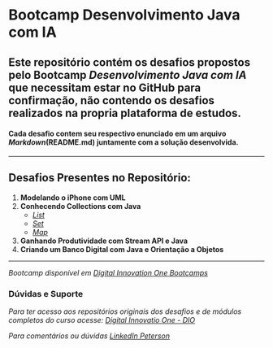# Bootcamp Desenvolvimento Java com IA

## Este repositório contém os desafios propostos pelo Bootcamp *Desenvolvimento Java com IA* que necessitam estar no GitHub para confirmação, não contendo os desafios realizados na propria plataforma de estudos.

#### Cada desafio contem seu respectivo enunciado em um arquivo *Markdown*(README.md) juntamente com a solução desenvolvida.
---
## Desafios Presentes no Repositório:
1. **Modelando o iPhone com UML**
2. **Conhecendo Collections com Java**
   - _[List](https://github.com/PetersonPHC/Bootcamp_Desenvolvimento_Java_com_IA/tree/main/Conhecendo%20collections%20com%20Java/List)_
   - _[Set](https://github.com/PetersonPHC/Bootcamp_Desenvolvimento_Java_com_IA/tree/main/Conhecendo%20collections%20com%20Java/Set)_
   - _[Map](https://github.com/PetersonPHC/Bootcamp_Desenvolvimento_Java_com_IA/tree/main/Conhecendo%20collections%20com%20Java/Map)_
3. **Ganhando Produtividade com Stream API e Java**
4. **Criando um Banco Digital com Java e Orientação a Objetos**
  
---
_Bootcamp disponível em [Digital Innovation One Bootcamps](https://www.dio.me/bootcamp)_
### Dúvidas e Suporte

_Para ter acesso aos repositórios originais dos desafios e de módulos completos do curso acesse: [Digital Innovatio One - DIO](https://www.dio.me/)_

_Para comentários ou dúvidas [LinkedIn Peterson](https://www.linkedin.com/in/petersonphc/)_
